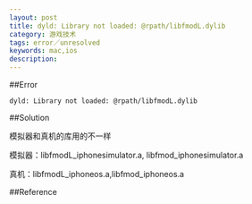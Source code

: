 ```yaml
---
layout: post
title: dyld: Library not loaded: @rpath/libfmodL.dylib
category: 游戏技术
tags: error／unresolved
keywords: mac,ios
description: 
---	
```



##Error

```
dyld: Library not loaded: @rpath/libfmodL.dylib
```

##Solution

模拟器和真机的库用的不一样

模拟器：libfmodL_iphonesimulator.a, libfmod_iphonesimulator.a

真机：libfmodL_iphoneos.a,libfmod_iphoneos.a

##Reference